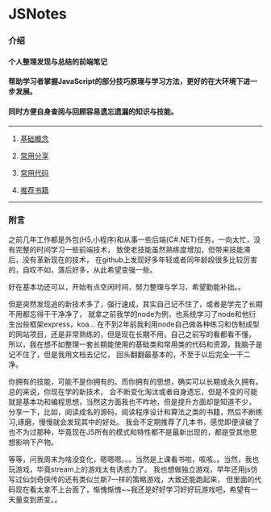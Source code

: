 # JSNotes

### 介绍

#### 个人整理发现与总结的前端笔记

#### 帮助学习者掌握JavaScript的部分技巧原理与学习方法，更好的在大环境下进一步发展。

#### 同时方便自身查阅与回顾容易遗忘遗漏的知识与技能。

______

1. [基础概念](https://github.com/jsmask/JS-Notes/blob/master/docs/base.md)

2. [常用分享](https://github.com/jsmask/JS-Notes/blob/master/docs/share.md)

3. [常用代码](https://github.com/jsmask/JS-Notes/blob/master/docs/code.md)

4. [推荐书籍](https://github.com/jsmask/JS-Notes/blob/master/docs/book.md)

______

### 附言

之前几年工作都是外包(H5,小程序)和从事一些后端(C#.NET)任务，一向太忙，没有完整的时间学习一些前端技术，
致使老技能虽然熟练度增加，但带来技能滞后，没有革新现在的技术，
在github上发现好多年轻或者同年龄段很多比较厉害的，自叹不如，落后好多，从此希望变强一些。

好在基本功还可以，开始有点空闲时间，努力整理与学习，希望勤能补拙。。

但是突然发现追的新技术多了，强行速成，其实自己记不住了，或者是学完了长期不用都忘得干干净净了，
就拿之前我学的node为例，也系统学习了node和他衍生出些框架express，koa... 
在不到2年前我利用node自己做各种练习和仿制成型的网站项目，还是非常熟练的，但是现在长期不用，自己之前写的看都看不懂，
所以，我在想不如整理一套长期能使用的基础类和常用类的代码和资源，我脑子是记不住了，但是我用文档去记忆，
回头翻翻最基本的，不至于以后完全一干二净。

你拥有的技能，可能不是你拥有的。而你拥有的思想，确实可以长期或永久拥有。总的来说，你现在学的新技术，
会不断变化淘汰或者自身遗忘，但是不变的可能就是基本功和编程思想，当然这方面我也不咋地，但是提升方面却是知道不少，
分享一下，比如，阅读成名的源码，阅读程序设计和算法之类的书籍，然后不断练习,琢磨，慢慢就会发现其中的好处。
我会不定期推荐了几本书，感觉即便读破了也不为过那种，毕竟现在JS所有的模式和特性都不是最新出现的，都是受其他思想影响下产物。

等等，问我周末为啥没变化，嗯嗯嗯。。。当然是上课看书啦，咳咳。。当然，我也玩游戏，毕竟stream上的游戏太有诱惑力了。
我也想做独立游戏，早年还用js仿写过仙剑奇侠传的还有类似兰斯7一样的策略游戏，大致还能跑起来，
但里面的代码现在看太拿不上台面了，惭愧惭愧~~我还是好好学习好好玩游戏吧，希望有一天量变到质变。。



